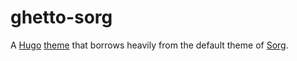# ghetto-sorg

A [Hugo](https://gohugo.io) [theme](https://github.com/spf13/hugoThemes/) that borrows heavily from the default theme of [Sorg](https://github.com/brandur/sorg).
